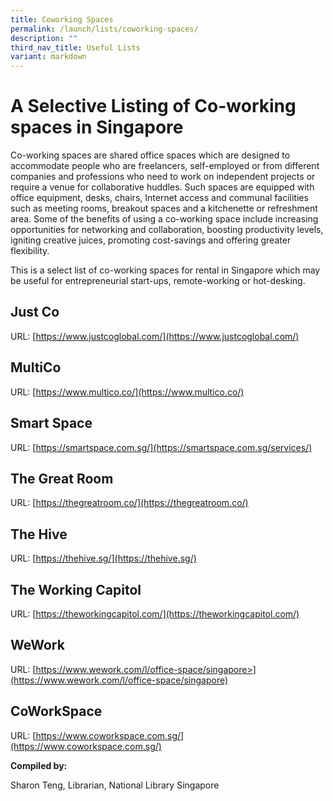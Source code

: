 ```yaml
---
title: Coworking Spaces
permalink: /launch/lists/coworking-spaces/
description: ""
third_nav_title: Useful Lists
variant: markdown
---
```

# A Selective Listing of Co-working spaces in Singapore 

 

Co-working spaces are shared office spaces which are designed to accommodate people who are freelancers, self-employed or from different companies and professions who need to work on independent projects or require a venue for collaborative huddles. Such spaces are equipped with office equipment, desks, chairs, Internet access and communal facilities such as meeting rooms, breakout spaces and a kitchenette or refreshment area. Some of the benefits of using a co-working space include increasing opportunities for networking and collaboration, boosting productivity levels, igniting creative juices, promoting cost-savings and offering greater flexibility. 

 

This is a select list of co-working spaces for rental in Singapore which may be useful for entrepreneurial start-ups, remote-working or hot-desking. 

 
## Just Co 

URL: [https://www.justcoglobal.com/](https://www.justcoglobal.com/)

 

## MultiCo 

URL: [https://www.multico.co/](https://www.multico.co/) 

 

## Smart Space 

URL: [https://smartspace.com.sg/](https://smartspace.com.sg/services/)

 

## The Great Room 

URL: [https://thegreatroom.co/](https://thegreatroom.co/)

 

## The Hive 

URL: [https://thehive.sg/](https://thehive.sg/)

 

## The Working Capitol 

URL: [https://theworkingcapitol.com/](https://theworkingcapitol.com/)

 

## WeWork 

URL: [https://www.wework.com/l/office-space/singapore>](https://www.wework.com/l/office-space/singapore)

 
## CoWorkSpace 

URL: [https://www.coworkspace.com.sg/](https://www.coworkspace.com.sg/)

**Compiled by:** 

Sharon Teng, Librarian, National Library Singapore